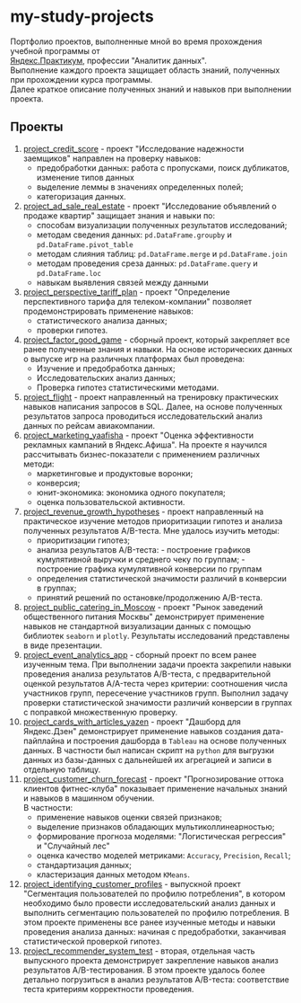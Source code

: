 # my-study-projects
Портфолио проектов, выполненные мной во время прохождения учебной программы от  
[Яндекс.Практикум](https://practicum.yandex.ru/), профессии "Аналитик данных".  
Выполнение каждого проекта защищает область знаний, полученных при прохождении курса программы.  
Далее краткое описание полученных знаний и навыков при выполнении проекта.

## Проекты

1. [project_credit_score](https://github.com/azaze77o/my-study-projects/tree/main/project_credit_score) - проект "Исследование надежности заемщиков" направлен на проверку навыков:
    - предобработки данных: работа с пропусками, поиск дубликатов, изменение типов данных
    - выделение леммы в значениях определенных полей;
    - категоризация данных.
2. [project_ad_sale_real_estate](https://github.com/azaze77o/my-study-projects/tree/main/project_ad_sale_real_estate) - проект "Исследование объявлений о продаже квартир" защищает знания и навыки по:
    - способам визуализации полученных результатов исследований;
    - методам сведения данных: `pd.DataFrame.groupby` и `pd.DataFrame.pivot_table`
    - методам слияния таблиц: `pd.DataFrame.merge` и `pd.DataFrame.join`
    - методам проведения среза данных: `pd.DataFrame.query` и `pd.DataFrame.loc`
    - навыкам выявления связей между данными
3. [project_perspective_tariff_plan](https://github.com/azaze77o/my-study-projects/tree/main/project_perspective_tariff_plan) - проект "Определение перспективного тарифа для телеком-компании" позволяет продемонстрировать применение навыков:
    - статистического анализа данных;
    - проверки гипотез.
4. [project_factor_good_game](https://github.com/azaze77o/my-study-projects/tree/main/project_factor_good_game) - сборный проект, который закрепляет все ранее полученные знания и навыки. На основе исторических данных о выпуске игр на различных платформах был проведена:
    - Изучение и предобработка данных;
    - Исследовательских анализ данных;
    - Проверка гипотез статистическими методами.
 5. [project_flight](https://github.com/azaze77o/my-study-projects/tree/main/project_flight) - проект направленный на тренировку практических навыков написания запросов в SQL. Далее, на основе полученных результатов запроса проводиться исследовательский анализ данных по рейсам авиакомпании.
 6. [project_мarketing_yaafisha](https://github.com/azaze77o/my-study-projects/tree/main/project_%D0%BCarketing_yaafisha) - проект "Оценка эффективности рекламных кампаний в Яндекс.Афиша". На проекте я научился рассчитывать бизнес-показатели с применением различных методи:
    - маркетинговые и продуктовые воронки;
    - конверсия;
    - юнит-экономика: экономика одного покупателя;
    - оценка пользовательской активности.
7. [project_revenue_growth_hypotheses](https://github.com/azaze77o/my-study-projects/tree/main/project_revenue_growth_hypotheses) - проект направленный на практическое изучение методов приоритизации гипотез и анализа полученных результатов A/B-теста. Мне удалось изучить методы:
    - приоритизации гипотез;
    - анализа результатов A/B-теста:
            - построение графиков кумулятивной выручки и среднего чеку по группам;
            - построение графика кумулятивной конверсии по группам
    - определения статистической значимости различий в конверсии в группах;
    - принятий решений по остановке/продолжению A/B-теста.
8. [project_public_catering_in_Moscow](https://github.com/azaze77o/my-study-projects/tree/main/project_public_catering_in_Moscow) - проект "Рынок заведений общественного питания Москвы" демонстрирует применение навыков не стандартной визуализации данных с помощью библиотек `seaborn` и `plotly`. Результаты исследований представлены в виде презентации.
9. [project_event_analytics_app](https://github.com/azaze77o/my-study-projects/tree/main/project_event_analytics_app) - сборный проект по всем ранее изученным тема. При выполнении задачи проекта закрепили навыки проведения анализа результатов A/B-теста, с предварительной оценкой результатов A/A-теста через критерии: соотношения числа участников групп, пересечение участников групп. Выполнил задачу проверки статистической значимости различий конверсии в группах с поправкой множественную проверку.
10. [project_cards_with_articles_yazen](https://github.com/azaze77o/my-study-projects/tree/main/project_cards_with_articles_yazen) - проект "Дашборд для Яндекс.Дзен" демонстрирует применение навыков создания дата-пайплайна и построения дашборда в `Tableau` на основе полученных данных. В частности был написан скрипт на `python` для выгрузки данных из базы-данных с дальнейшей их агрегацией и записи в отдельную таблицу. 
11. [project_customer_churn_forecast](https://github.com/azaze77o/my-study-projects/tree/main/project_customer_churn_forecast) - проект "Прогнозирование оттока клиентов фитнес-клуба" показывает применение начальных знаний и навыков в машинном обучении.  
 В частности:
    - применение навыков оценки связей признаков;
    - выделение признаков обладающих мультиколлинеарностью;
    - формирование прогноза моделями: "Логистическая регрессия" и "Случайный лес"
    - оценка качество моделей метриками: `Accuracy`, `Precision`, `Recall`;
    - стандартизация данных;
    - кластеризация данных методом `KMeans`.
12. [project_identifying_customer_profiles](https://github.com/azaze77o/my-study-projects/tree/main/project_identifying_customer_profiles) - выпускной проект "Сегментация пользователей по профилю потребления", в котором необходимо было провести исследовательский анализ данных и выполнить сегментацию пользователей по профилю потребления. В этом проекте применены все ранее изученные методы и навыки проведения анализа данных: начиная с предобработки, заканчивая статистической проверкой гипотез.
13. [project_recommender_system_test](https://github.com/azaze77o/my-study-projects/tree/main/project_recommender_system_test)  - вторая, отдельная часть выпускного проекта демонстрирует закрепление навыков анализ результатов A/B-тестирования. В этом проекте удалось более детально погрузиться в анализ результатов A/B-теста: соответствие теста критериям корректности проведения. 


